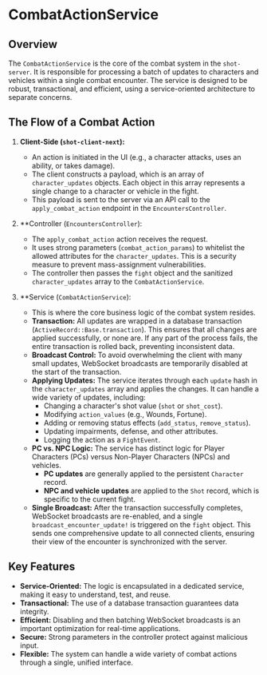 # CombatActionService

## Overview

The `CombatActionService` is the core of the combat system in the `shot-server`. It is responsible for processing a batch of updates to characters and vehicles within a single combat encounter. The service is designed to be robust, transactional, and efficient, using a service-oriented architecture to separate concerns.

## The Flow of a Combat Action

1.  **Client-Side (`shot-client-next`):**
    *   An action is initiated in the UI (e.g., a character attacks, uses an ability, or takes damage).
    *   The client constructs a payload, which is an array of `character_updates` objects. Each object in this array represents a single change to a character or vehicle in the fight.
    *   This payload is sent to the server via an API call to the `apply_combat_action` endpoint in the `EncountersController`.

2.  **Controller (`EncountersController`):
    *   The `apply_combat_action` action receives the request.
    *   It uses strong parameters (`combat_action_params`) to whitelist the allowed attributes for the `character_updates`. This is a security measure to prevent mass-assignment vulnerabilities.
    *   The controller then passes the `fight` object and the sanitized `character_updates` array to the `CombatActionService`.

3.  **Service (`CombatActionService`):
    *   This is where the core business logic of the combat system resides.
    *   **Transaction:** All updates are wrapped in a database transaction (`ActiveRecord::Base.transaction`). This ensures that all changes are applied successfully, or none are. If any part of the process fails, the entire transaction is rolled back, preventing inconsistent data.
    *   **Broadcast Control:** To avoid overwhelming the client with many small updates, WebSocket broadcasts are temporarily disabled at the start of the transaction.
    *   **Applying Updates:** The service iterates through each `update` hash in the `character_updates` array and applies the changes. It can handle a wide variety of updates, including:
        *   Changing a character's shot value (`shot` or `shot_cost`).
        *   Modifying `action_values` (e.g., Wounds, Fortune).
        *   Adding or removing status effects (`add_status`, `remove_status`).
        *   Updating impairments, defense, and other attributes.
        *   Logging the action as a `FightEvent`.
    *   **PC vs. NPC Logic:** The service has distinct logic for Player Characters (PCs) versus Non-Player Characters (NPCs) and vehicles.
        *   **PC updates** are generally applied to the persistent `Character` record.
        *   **NPC and vehicle updates** are applied to the `Shot` record, which is specific to the current fight.
    *   **Single Broadcast:** After the transaction successfully completes, WebSocket broadcasts are re-enabled, and a single `broadcast_encounter_update!` is triggered on the `fight` object. This sends one comprehensive update to all connected clients, ensuring their view of the encounter is synchronized with the server.

## Key Features

*   **Service-Oriented:** The logic is encapsulated in a dedicated service, making it easy to understand, test, and reuse.
*   **Transactional:** The use of a database transaction guarantees data integrity.
*   **Efficient:** Disabling and then batching WebSocket broadcasts is an important optimization for real-time applications.
*   **Secure:** Strong parameters in the controller protect against malicious input.
*   **Flexible:** The system can handle a wide variety of combat actions through a single, unified interface.
